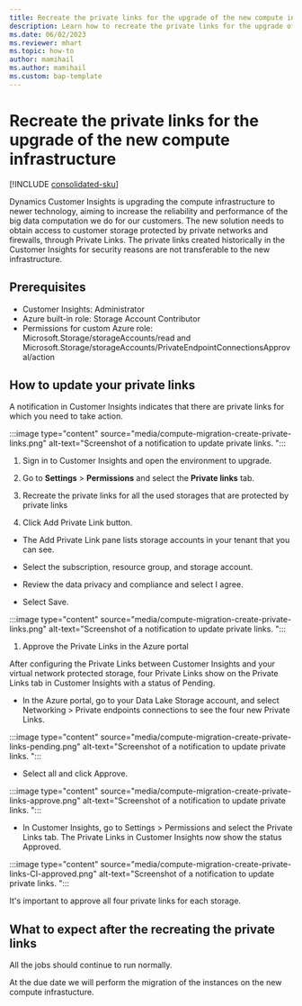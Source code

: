 ```yaml
---
title: Recreate the private links for the upgrade of the new compute infrastructure
description: Learn how to recreate the private links for the upgrade of the compute infrastructure
ms.date: 06/02/2023
ms.reviewer: mhart
ms.topic: how-to
author: mamihail
ms.author: mamihail
ms.custom: bap-template
---
```


# Recreate the private links for the upgrade of the new compute infrastructure

[!INCLUDE [consolidated-sku](./includes/consolidated-sku.md)]

Dynamics Customer Insights is upgrading the compute infrastructure to newer technology, aiming to increase the reliability and performance of the big data computation we do for our customers. The new solution needs to obtain access to customer storage protected by private networks and firewalls, through Private Links. The private links created historically in the Customer Insights for security reasons are not transferable to the new infrastructure.

## Prerequisites

- Customer Insights: Administrator
- Azure built-in role: Storage Account Contributor
- Permissions for custom Azure role: Microsoft.Storage/storageAccounts/read and Microsoft.Storage/storageAccounts/PrivateEndpointConnectionsApproval/action

## How to update your private links 

A notification in Customer Insights indicates that there are private links for which you need to take action.

:::image type="content" source="media/compute-migration-create-private-links.png" alt-text="Screenshot of a notification to update private links. ":::

1. Sign in to Customer Insights and open the environment to upgrade.

1. Go to **Settings** > **Permissions**  and select the  **Private links** tab.  

1. Recreate the private links for all the used storages that are protected by private links 

1. Click Add Private Link button.

 - The Add Private Link pane lists storage accounts in your tenant that you can see.

 - Select the subscription, resource group, and storage account.

 - Review the data privacy and compliance and select I agree.

 - Select Save.

:::image type="content" source="media/compute-migration-create-private-links.png" alt-text="Screenshot of a notification to update private links. ":::

1. Approve the Private Links in the Azure portal

After configuring the Private Links between Customer Insights and your virtual network protected storage, four Private Links show on the Private Links tab in Customer Insights with a status of Pending.

- In the Azure portal, go to your Data Lake Storage account, and select Networking > Private endpoints connections to see the four new Private Links.

:::image type="content" source="media/compute-migration-create-private-links-pending.png" alt-text="Screenshot of a notification to update private links. ":::

- Select all and click Approve.

:::image type="content" source="media/compute-migration-create-private-links-approve.png" alt-text="Screenshot of a notification to update private links. ":::

- In Customer Insights, go to Settings > Permissions and select the Private Links tab. The Private Links in Customer Insights now show the status Approved.

:::image type="content" source="media/compute-migration-create-private-links-CI-approved.png" alt-text="Screenshot of a notification to update private links. ":::

It's important to approve all four private links for each storage. 


## What to expect after the recreating the private links

All the jobs should continue to run normally.

At the due date we will perform the migration of the instances on the new compute infrastucture. 

